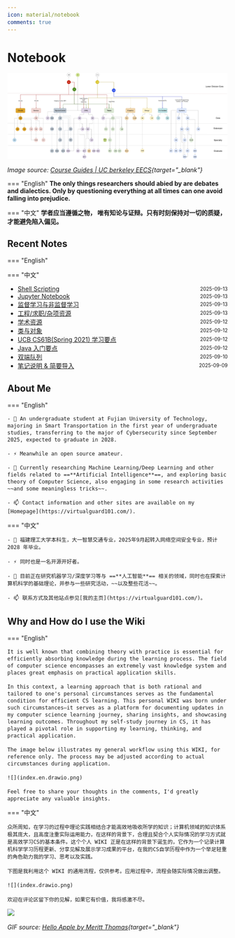 ```yaml
---
icon: material/notebook
comments: true
---
```


# Notebook

<!-- ![](../assets/images/index-power.jpg) -->

![EECS Learning Path](../assets/images/berkeley-eecs.png)

*Image source: [Course Guides | UC berkeley EECS](https://hkn.eecs.berkeley.edu/courseguides){target="_blank"}*

<!-- <div>
  <p>
    <em>
    Image source: <a href="https://hkn.eecs.berkeley.edu/courseguides" target="_blank">Course Guides | UC berkeley EECS</a>
    </em>
  </p>
</div> -->

=== "English"
    **The only things researchers should abied by are debates and dialectics. Only by questioning everything at all times can one avoid falling into prejudice.**  

=== "中文"
    **学者应当遵循之物， 唯有知论与证辩。只有时刻保持对一切的质疑，才能避免陷入偏见。**


## Recent Notes 

=== "English"

=== "中文"

<!-- recent_notes_start -->
<ul>
<li><div style="display:flex; justify-content:space-between; align-items:center;"><a href="tools/shell/">Shell Scripting</a><span style="font-size:0.8em;">2025-09-13</span></div></li>
<li><div style="display:flex; justify-content:space-between; align-items:center;"><a href="tools/jupyter/">Jupyter Notebook</a><span style="font-size:0.8em;">2025-09-13</span></div></li>
<li><div style="display:flex; justify-content:space-between; align-items:center;"><a href="ml/super-unsuper-learning/">监督学习与非监督学习</a><span style="font-size:0.8em;">2025-09-13</span></div></li>
<li><div style="display:flex; justify-content:space-between; align-items:center;"><a href="Misc/resources/engineering/">工程/求职/杂项资源</a><span style="font-size:0.8em;">2025-09-13</span></div></li>
<li><div style="display:flex; justify-content:space-between; align-items:center;"><a href="Misc/resources/academy/">学术资源</a><span style="font-size:0.8em;">2025-09-12</span></div></li>
<li><div style="display:flex; justify-content:space-between; align-items:center;"><a href="language/java/class-object/">类与对象</a><span style="font-size:0.8em;">2025-09-12</span></div></li>
<li><div style="display:flex; justify-content:space-between; align-items:center;"><a href="dsa/cs61b/">UCB CS61B(Spring 2021) 学习要点</a><span style="font-size:0.8em;">2025-09-12</span></div></li>
<li><div style="display:flex; justify-content:space-between; align-items:center;"><a href="language/java/">Java 入门要点</a><span style="font-size:0.8em;">2025-09-12</span></div></li>
<li><div style="display:flex; justify-content:space-between; align-items:center;"><a href="dsa/ds/linear/deque/">双端队列</a><span style="font-size:0.8em;">2025-09-10</span></div></li>
<li><div style="display:flex; justify-content:space-between; align-items:center;"><a href="dsa/">笔记说明 & 简要导入</a><span style="font-size:0.8em;">2025-09-09</span></div></li>
</ul>
<!-- recent_notes_end -->


## About Me

=== "English"

    - 🔭 An undergraduate student at Fujian University of Technology, majoring in Smart Transportation in the first year of undergraduate studies, transferring to the major of Cybersecurity since September 2025, expected to graduate in 2028.

    - ⚡ Meanwhile an open source amateur.

    - 🌱 Currently researching Machine Learning/Deep Learning and other fields related to ==**Artificial Intelligence**==, and exploring basic theory of Computer Science, also engaging in some research activities ~~and some meaningless tricks~~.

    - 📫 Contact information and other sites are available on my [Homepage](https://virtualguard101.com/).

=== "中文"

    - 🔭 福建理工大学本科生，大一智慧交通专业，2025年9月起转入网络空间安全专业，预计 2028 年毕业。

    - ⚡ 同时也是一名开源开好者。

    - 🌱 目前正在研究机器学习/深度学习等与 ==**人工智能**== 相关的领域，同时也在探索计算机科学的基础理论，并参与一些研究活动，~~以及整些花活~~。

    - 📫 联系方式及其他站点参见[我的主页](https://virtualguard101.com/)。

## Why and How do I use the Wiki

=== "English"

    It is well known that combining theory with practice is essential for efficiently absorbing knowledge during the learning process. The field of computer science encompasses an extremely vast knowledge system and places great emphasis on practical application skills. 
    
    In this context, a learning approach that is both rational and tailored to one's personal circumstances serves as the fundamental condition for efficient CS learning. This personal WIKI was born under such circumstances—it serves as a platform for documenting updates in my computer science learning journey, sharing insights, and showcasing learning outcomes. Throughout my self-study journey in CS, it has played a pivotal role in supporting my learning, thinking, and practical application.

    The image below illustrates my general workflow using this WIKI, for reference only. The process may be adjusted according to actual circumstances during application.

    ![](index.en.drawio.png)

    Feel free to share your thoughts in the comments, I'd greatly appreciate any valuable insights.

=== "中文"

    众所周知，在学习的过程中理论实践相结合才能高效地吸收所学的知识；计算机领域的知识体系极其庞大，且高度注重实际运用能力，在这样的背景下，合理且契合个人实际情况的学习方式就是高效学习CS的基本条件。这个个人 WIKI 正是在这样的背景下诞生的，它作为一个记录计算机科学学习历程更新、分享见解及展示学习成果的平台，在我的CS自学历程中作为一个举足轻重的角色助力我的学习、思考以及实践。

    下图是我利用这个 WIKI 的通用流程，仅供参考。应用过程中，流程会随实际情况做出调整。

    ![](index.drawio.png)

    欢迎在评论区留下你的见解，如果它有价值，我将感激不尽。


![](https://butterblock233.github.io/posts/images/Hello.gif)

*GIF source: [Hello Apple by Meritt Thomas](https://dribbble.com/shots/17347386-Hello-Apple){target="_blank"}*